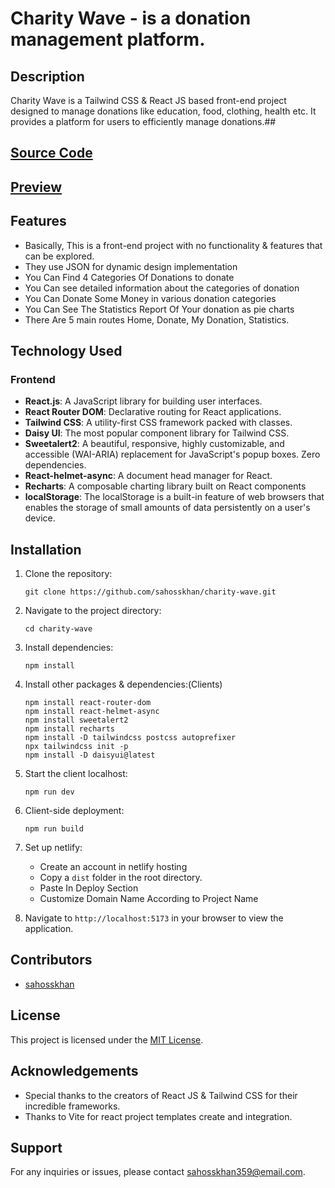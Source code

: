 # Charity Wave - is a donation management platform.  

## Description
Charity Wave is a Tailwind CSS & React JS based front-end project designed to manage donations like education, food, clothing, health etc. It provides a platform for users to efficiently manage donations.##

## [Source Code](https://github.com/sahosskhan/charity-wave)

## [Preview](https://charity-wave.netlify.app)




## Features
- Basically, This is a front-end project with no functionality & features that can be explored.
- They use JSON for dynamic design implementation
- You Can Find 4 Categories Of Donations to donate
- You Can see detailed information about the categories of donation
- You Can Donate Some Money in various donation categories
- You Can See The Statistics Report Of Your donation as pie charts
- There Are 5 main routes Home, Donate, My Donation, Statistics.


## Technology Used

### Frontend
- **React.js**: A JavaScript library for building user interfaces.
- **React Router DOM**: Declarative routing for React applications.
- **Tailwind CSS**: A utility-first CSS framework packed with classes.
- **Daisy UI**: The most popular component library for Tailwind CSS.
- **Sweetalert2**: A beautiful, responsive, highly customizable, and accessible (WAI-ARIA) replacement for JavaScript's popup boxes. Zero dependencies.
- **React-helmet-async**: A document head manager for React. 
- **Recharts**: A composable charting library built on React components
- **localStorage**: The localStorage is a built-in feature of web browsers that enables the storage of small amounts of data persistently on a user's device.




## Installation
1. Clone the repository:
    ```
    git clone https://github.com/sahosskhan/charity-wave.git
    ```
2. Navigate to the project directory:
    ```
    cd charity-wave
    ```
3. Install dependencies:
    ```
    npm install
    ```
4. Install other packages & dependencies:(Clients)
    ```
    npm install react-router-dom
    npm install react-helmet-async
    npm install sweetalert2
    npm install recharts
    npm install -D tailwindcss postcss autoprefixer
    npx tailwindcss init -p
    npm install -D daisyui@latest
    ```
5. Start the client localhost:
    ```
    npm run dev
    ```

6. Client-side deployment:
    ```
    npm run build
    ```


7. Set up netlify:
    - Create an account in netlify hosting
    - Copy a `dist` folder in the root directory.
    - Paste In Deploy Section
    - Customize Domain Name According to Project Name


8. Navigate to `http://localhost:5173` in your browser to view the application.

## Contributors
- [sahosskhan](https://github.com/sahosskhan)

## License
This project is licensed under the [MIT License](https://github.com/sahosskhan).

## Acknowledgements
- Special thanks to the creators of React JS & Tailwind CSS for their incredible frameworks.
- Thanks to Vite for react project templates create and integration. 


## Support
For any inquiries or issues, please contact [sahosskhan359@email.com](mailto:sahosskhan359@email.com).


